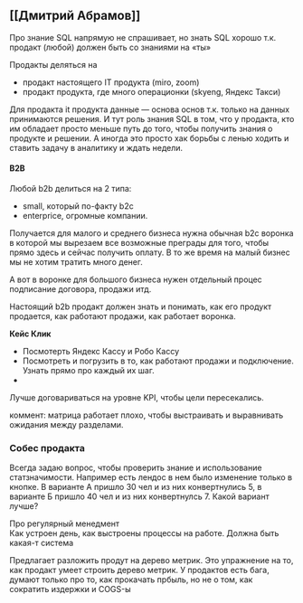 ## [[Дмитрий Абрамов]]

Про знание SQL напрямую не спрашивает, но знать SQL хорошо т.к. продакт (любой) должен быть со знаниями на «ты»

Продакты деляться на
- продакт настоящего IT продукта (miro, zoom)
- продакт продукта, где много операционки (skyeng, Яндекс Такси)

Для продакта it продукта данные — основа основ т.к. только на данных принимаются решения. И тут роль знания SQL в том, что у продакта, кто им обладает просто меньше путь до того, чтобы получить знания о продукте и решении. А иногда это просто хак борьбы с ленью ходить и ставить задачу в аналитику и ждать недели. 

#### B2B
Любой b2b делиться на 2 типа:
- small, который по-факту b2c
- enterprice, огромные компании.

Получается для малого и среднего бизнеса нужна обычная b2c воронка в которой мы вырезаем все возможные преграды для того, чтобы прямо здесь и сейчас получить оплату. В то же время на малый бизнес мы не хотим тратить много денег.

А вот в воронке для большого бизнеса нужен отдельный процес подписание договора, продажи итд. 

Настоящий b2b продакт должен знать и понимать, как его продукт продается, как работают продажи, как работает воронка. 

**Кейс Клик**
- Посмотерть Яндекс Кассу и Робо Кассу
- Посмотреть и погрузить в то, как работают продажи и подключение. Узнать прямо про каждый их шаг. 
-
Лучше договариваться на уровне KPI, чтобы цели пересекались. 

коммент:
матрица работает плохо, чтобы выстраивать и выравнивать ожидания между разделами. 




### Собес продакта
Всегда задаю вопрос, чтобы проверить знание и использование статзначимости. 
Например есть лендос в нем было изменение только в кнопке. В варианте A пришло 30 чел и из них конвертнулись 5, в варианте Б пришло 40 чел и из них конвертнулсь 7. 
Какой вариант лучше?

Про регулярный менедмент\
Как устроен день, как выстроены процессы на работе. Должна быть какая-т система

Предлагает разложить продут на дерево метрик. Это упражнение на то, как продакт умеет строить дерево метрик. 
У продактов есть бага, думают только про то, как прокачать прбыль, но не о том, как сократить издержки и COGS-ы
